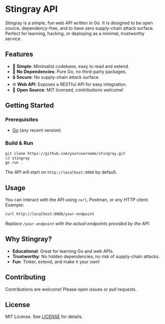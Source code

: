 # Stingray API

Stingray is a simple, fun web API written in Go. It is designed to be open source, dependency-free, and to have zero supply-chain attack surface. Perfect for learning, hacking, or deploying as a minimal, trustworthy service.

## Features

- 🚀 **Simple**: Minimalist codebase, easy to read and extend.
- 🦀 **No Dependencies**: Pure Go, no third-party packages.
- 🔒 **Secure**: No supply-chain attack surface.
- 🌐 **Web API**: Exposes a RESTful API for easy integration.
- 👐 **Open Source**: MIT licensed, contributions welcome!

## Getting Started

### Prerequisites
- [Go](https://golang.org/dl/) (any recent version)

### Build & Run

```bash
git clone https://github.com/yourusername/stingray.git
cd stingray
go run .
```

The API will start on `http://localhost:8080` by default.

## Usage

You can interact with the API using `curl`, Postman, or any HTTP client. Example:

```bash
curl http://localhost:8080/your-endpoint
```

_Replace `/your-endpoint` with the actual endpoints provided by the API._

## Why Stingray?
- **Educational**: Great for learning Go and web APIs.
- **Trustworthy**: No hidden dependencies, no risk of supply-chain attacks.
- **Fun**: Tinker, extend, and make it your own!

## Contributing

Contributions are welcome! Please open issues or pull requests.

## License

MIT License. See [LICENSE](LICENSE) for details.